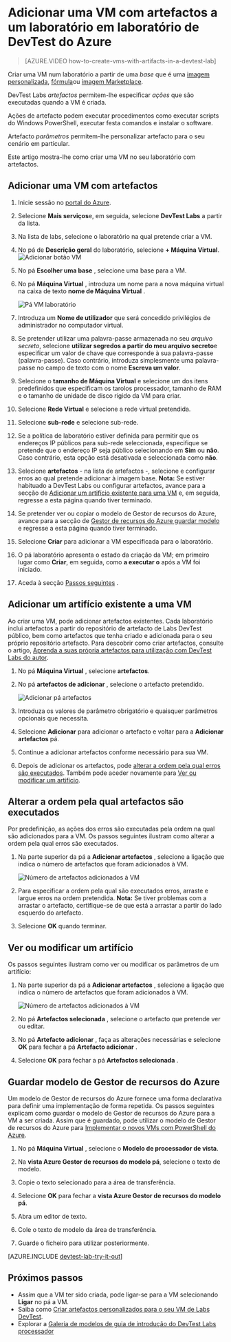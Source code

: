 <properties
    pageTitle="Adicionar uma VM com artefactos a um laboratório em Azure DevTest laboratório | Microsoft Azure"
    description="Saiba como adicionar uma VM com artefactos em laboratório de DevTest do Azure"
    services="devtest-lab,virtual-machines"
    documentationCenter="na"
    authors="tomarcher"
    manager="douge"
    editor=""/>

<tags
    ms.service="devtest-lab"
    ms.workload="na"
    ms.tgt_pltfrm="na"
    ms.devlang="na"
    ms.topic="article"
    ms.date="08/30/2016"
    ms.author="tarcher"/>

# <a name="add-a-vm-with-artifacts-to-a-lab-in-azure-devtest-labs"></a>Adicionar uma VM com artefactos a um laboratório em laboratório de DevTest do Azure

> [AZURE.VIDEO how-to-create-vms-with-artifacts-in-a-devtest-lab]

Criar uma VM num laboratório a partir de uma *base* que é uma [imagem personalizada](./devtest-lab-create-template.md), [fórmula](./devtest-lab-manage-formulas.md)ou [imagem Marketplace](./devtest-lab-configure-marketplace-images.md).

DevTest Labs *artefactos* permitem-lhe especificar *ações* que são executadas quando a VM é criada. 

Ações de artefacto podem executar procedimentos como executar scripts do Windows PowerShell, executar festa comandos e instalar o software. 

Artefacto *parâmetros* permitem-lhe personalizar artefacto para o seu cenário em particular.

Este artigo mostra-lhe como criar uma VM no seu laboratório com artefactos.

## <a name="add-a-vm-with-artifacts"></a>Adicionar uma VM com artefactos

1. Inicie sessão no [portal do Azure](http://go.microsoft.com/fwlink/p/?LinkID=525040).

1. Selecione **Mais serviços**e, em seguida, selecione **DevTest Labs** a partir da lista.

1. Na lista de labs, selecione o laboratório na qual pretende criar a VM.  

1. No pá de **Descrição geral** do laboratório, selecione **+ Máquina Virtual**.  
    ![Adicionar botão VM](./media/devtest-lab-add-vm-with-artifacts/devtestlab-home-blade-add-vm.png)

1. No pá **Escolher uma base** , selecione uma base para a VM.

1. No pá **Máquina Virtual** , introduza um nome para a nova máquina virtual na caixa de texto **nome de Máquina Virtual** .

    ![Pá VM laboratório](./media/devtest-lab-add-vm-with-artifacts/devtestlab-lab-vm-blade.png)

1. Introduza um **Nome de utilizador** que será concedido privilégios de administrador no computador virtual.  

1. Se pretender utilizar uma palavra-passe armazenada no seu *arquivo secreto*, selecione **utilizar segredos a partir do meu arquivo secreto**e especificar um valor de chave que corresponde à sua palavra-passe (palavra-passe). Caso contrário, introduza simplesmente uma palavra-passe no campo de texto com o nome **Escreva um valor**.
 
1. Selecione o **tamanho de Máquina Virtual** e selecione um dos itens predefinidos que especificam os tarolos processador, tamanho de RAM e o tamanho de unidade de disco rígido da VM para criar.

1. Selecione **Rede Virtual** e selecione a rede virtual pretendida.

1. Selecione **sub-rede** e selecione sub-rede.

1. Se a política de laboratório estiver definida para permitir que os endereços IP públicos para sub-rede seleccionada, especifique se pretende que o endereço IP seja público selecionando em **Sim** ou **não**. Caso contrário, esta opção está desativada e seleccionada como **não**. 

1. Selecione **artefactos** - na lista de artefactos -, selecione e configurar erros ao qual pretende adicionar à imagem base. 
**Nota:** Se estiver habituado a DevTest Labs ou configurar artefactos, avance para a secção de [Adicionar um artifício existente para uma VM](#add-an-existing-artifact-to-a-vm) e, em seguida, regresse a esta página quando tiver terminado.

1. Se pretender ver ou copiar o modelo de Gestor de recursos do Azure, avance para a secção de [Gestor de recursos do Azure guardar modelo](#save-arm-template) e regresse a esta página quando tiver terminado.

1. Selecione **Criar** para adicionar a VM especificada para o laboratório.

1. O pá laboratório apresenta o estado da criação da VM; em primeiro lugar como **Criar**, em seguida, como **a executar o** após a VM foi iniciado.

1. Aceda à secção [Passos seguintes](#next-steps) . 

## <a name="add-an-existing-artifact-to-a-vm"></a>Adicionar um artifício existente a uma VM

Ao criar uma VM, pode adicionar artefactos existentes. Cada laboratório inclui artefactos a partir do repositório de artefacto de Labs DevTest público, bem como artefactos que tenha criado e adicionada para o seu próprio repositório artefacto.
Para descobrir como criar artefactos, consulte o artigo, [Aprenda a suas própria artefactos para utilização com DevTest Labs do autor](devtest-lab-artifact-author.md).

1. No pá **Máquina Virtual** , selecione **artefactos**. 

1. No pá **artefactos de adicionar** , selecione o artefacto pretendido.  

    ![Adicionar pá artefactos](./media/devtest-lab-add-vm-with-artifacts/devtestlab-add-artifact-blade.png)

1. Introduza os valores de parâmetro obrigatório e quaisquer parâmetros opcionais que necessita.  

1. Selecione **Adicionar** para adicionar o artefacto e voltar para a **Adicionar artefactos** pá.

1. Continue a adicionar artefactos conforme necessário para sua VM.

1. Depois de adicionar os artefactos, pode [alterar a ordem pela qual erros são executados](#change-the-order-in-which-artifacts-are-run). Também pode aceder novamente para [Ver ou modificar um artifício](#view-or-modify-an-artifact).

## <a name="change-the-order-in-which-artifacts-are-run"></a>Alterar a ordem pela qual artefactos são executados

Por predefinição, as ações dos erros são executadas pela ordem na qual são adicionados para a VM. Os passos seguintes ilustram como alterar a ordem pela qual erros são executados.

1. Na parte superior da pá a **Adicionar artefactos** , selecione a ligação que indica o número de artefactos que foram adicionados à VM.

    ![Número de artefactos adicionados à VM](./media/devtest-lab-add-vm-with-artifacts/devtestlab-add-artifacts-blade-selected-artifacts.png)

1. Para especificar a ordem pela qual são executados erros, arraste e largue erros na ordem pretendida. **Nota:** Se tiver problemas com a arrastar o artefacto, certifique-se de que está a arrastar a partir do lado esquerdo do artefacto. 

1. Selecione **OK** quando terminar.  

## <a name="view-or-modify-an-artifact"></a>Ver ou modificar um artifício

Os passos seguintes ilustram como ver ou modificar os parâmetros de um artifício:

1. Na parte superior da pá a **Adicionar artefactos** , selecione a ligação que indica o número de artefactos que foram adicionados à VM.

    ![Número de artefactos adicionados à VM](./media/devtest-lab-add-vm-with-artifacts/devtestlab-add-artifacts-blade-selected-artifacts.png)

1. No pá **Artefactos selecionada** , selecione o artefacto que pretende ver ou editar.  

1. No pá **Artefacto adicionar** , faça as alterações necessárias e selecione **OK** para fechar a pá **Artefacto adicionar** .

1. Selecione **OK** para fechar a pá **Artefactos selecionada** .

## <a name="save-azure-resource-manager-template"></a>Guardar modelo de Gestor de recursos do Azure

Um modelo de Gestor de recursos do Azure fornece uma forma declarativa para definir uma implementação de forma repetida. Os passos seguintes explicam como guardar o modelo de Gestor de recursos do Azure para a VM a ser criada.
Assim que é guardado, pode utilizar o modelo de Gestor de recursos do Azure para [Implementar o novos VMs com PowerShell do Azure](../azure-resource-manager/resource-group-overview.md#template-deployment).

1. No pá **Máquina Virtual** , selecione o **Modelo de processador de vista**.

1. Na **vista Azure Gestor de recursos do modelo pá**, selecione o texto de modelo.

1. Copie o texto selecionado para a área de transferência.

1. Selecione **OK** para fechar a **vista Azure Gestor de recursos do modelo pá**.

1. Abra um editor de texto.

1. Cole o texto de modelo da área de transferência.

1. Guarde o ficheiro para utilizar posteriormente.

[AZURE.INCLUDE [devtest-lab-try-it-out](../../includes/devtest-lab-try-it-out.md)]

## <a name="next-steps"></a>Próximos passos

- Assim que a VM ter sido criada, pode ligar-se para a VM selecionando **Ligar** no pá a VM.
- Saiba como [Criar artefactos personalizados para o seu VM de Labs DevTest](devtest-lab-artifact-author.md).
- Explorar a [Galeria de modelos de guia de introdução do DevTest Labs processador](https://github.com/Azure/azure-devtestlab/tree/master/ARMTemplates)